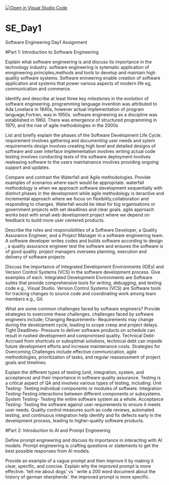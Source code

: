 [![Open in Visual Studio Code](https://classroom.github.com/assets/open-in-vscode-2e0aaae1b6195c2367325f4f02e2d04e9abb55f0b24a779b69b11b9e10269abc.svg)](https://classroom.github.com/online_ide?assignment_repo_id=18475495&assignment_repo_type=AssignmentRepo)
# SE_Day1
Software Engineering Day1 Assignment

#Part 1: Introduction to Software Engineering

Explain what software engineering is and discuss its importance in the technology industry.
software engineering is sytematic application of enngineering principles,methods and tools to develop and maintain high quality software systems.
Software enineering enable creation of software application and systems that power various aspects of modern life eg, communication and commerce.

Identify and describe at least three key milestones in the evolution of software engineering.
programming language invention was attributed to Ada Lovelace in 1840s, however actual implementation of program language,Fortran, was in 1950s.
software engineering as a discipline was established in 1960.
There was emergence of structured programming in 1970, and the rise of agile methodologies in the 2000s


List and briefly explain the phases of the Software Development Life Cycle.
requirement involves gathering and documenting user needs and sytem requirements
design involves creating high level and detailed designs of software and user interface
implementation involves writing actual code
testing involves conducting tests of the software
deployment involves realeasing software to the users
maintainance involves providing ongoing support and updates.

Compare and contrast the Waterfall and Agile methodologies. Provide examples of scenarios where each would be appropriate.
waterfall methodology is when we approach software development sequentially with distinct phases in the development while agile methodology is iteractive and 
incremental approach where we focus on flexibility,collaboration and responding to changes. Waterfall would be ideal for big organisations or government projects
with set deadlines and clear goals. agile approach works best with small web development project where we depend on feedback to build more user centered products.

Describe the roles and responsibilities of a Software Developer, a Quality Assurance Engineer, and a Project Manager in a software engineering team.
A software developer writes codes and builds software according to design , a quality assurance engineer test the software and ensures the software is of good quality. 
project managers oversees planning, execution and delivery of software projects

Discuss the importance of Integrated Development Environments (IDEs) and Version Control Systems (VCS) in the software development process. Give examples of each.
Integrated Development Environments are Software suites that provide comprehensive tools for writing, debugging, and testing code e.g., Visual Studio. 
 Version Control Systems (VCS) are Software tools for tracking changes to source code and coordinating work among team members e.g., Git. 

What are some common challenges faced by software engineers? Provide strategies to overcome these challenges.
challenges faced by software engineers include;
Changing Requirements- Requirements may change during the development cycle, leading to scope creep and project delays.
Tight Deadlines- Pressure to deliver software products on schedule can result in rushed development and compromised quality.
Technical Debt- Accrued from shortcuts or suboptimal solutions, technical debt can impede future development efforts and increase maintenance costs.
Strategies for Overcoming Challenges include effective communication, agile methodologies, prioritization of tasks, and regular reassessment of project goals and timelines.


Explain the different types of testing (unit, integration, system, and acceptance) and their importance in software quality assurance.
  Testing is a critical aspect of QA and involves various types of testing, including:
   Unit Testing- Testing individual components or modules of software.
Integration Testing-Testing interactions between different components or subsystems.
   System Testing- Testing the entire software system as a whole.
   Acceptance Testing- Testing the software against user requirements to ensure it meets user needs.
   Quality control measures such as code reviews, automated testing, and continuous integration help identify and fix defects early in the development process, leading to higher-quality software products.

#Part 2: Introduction to AI and Prompt Engineering


Define prompt engineering and discuss its importance in interacting with AI models.
Prompt engineering is  crafting questions or statements to get the best possible responses from AI models. 

Provide an example of a vague prompt and then improve it by making it clear, specific, and concise. Explain why the improved prompt is more effective.
'tell me about dogs' vs ' write a 200 word document about the history of german sherpherds'. the improved prompt is more specific.

